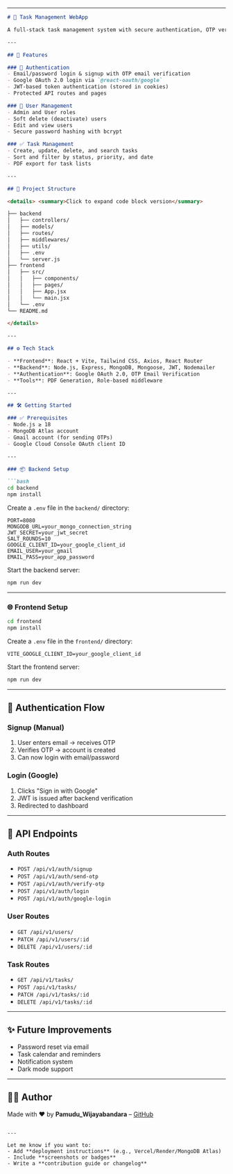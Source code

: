
---

```markdown
# 📝 Task Management WebApp

A full-stack task management system with secure authentication, OTP verification, Google OAuth 2.0 login, role-based access control, and task CRUD operations. Built using **React + Vite (Frontend)** and **Node.js/Express + MongoDB (Backend)**.

---

## 🚀 Features

### 🔐 Authentication
- Email/password login & signup with OTP email verification
- Google OAuth 2.0 login via `@react-oauth/google`
- JWT-based token authentication (stored in cookies)
- Protected API routes and pages

### 👤 User Management
- Admin and User roles
- Soft delete (deactivate) users
- Edit and view users
- Secure password hashing with bcrypt

### ✅ Task Management
- Create, update, delete, and search tasks
- Sort and filter by status, priority, and date
- PDF export for task lists

---

## 📁 Project Structure

<details> <summary>Click to expand code block version</summary>

├── backend
│   ├── controllers/
│   ├── models/
│   ├── routes/
│   ├── middlewares/
│   ├── utils/
│   ├── .env
│   └── server.js
├── frontend
│   ├── src/
│   │   ├── components/
│   │   ├── pages/
│   │   ├── App.jsx
│   │   └── main.jsx
│   └── .env
└── README.md

</details>

---

## ⚙️ Tech Stack

- **Frontend**: React + Vite, Tailwind CSS, Axios, React Router
- **Backend**: Node.js, Express, MongoDB, Mongoose, JWT, Nodemailer
- **Authentication**: Google OAuth 2.0, OTP Email Verification
- **Tools**: PDF Generation, Role-based middleware

---

## 🛠️ Getting Started

### ✅ Prerequisites
- Node.js ≥ 18
- MongoDB Atlas account
- Gmail account (for sending OTPs)
- Google Cloud Console OAuth client ID

---

### 📦 Backend Setup

```bash
cd backend
npm install
````

Create a `.env` file in the `backend/` directory:

```env
PORT=8080
MONGODB_URL=your_mongo_connection_string
JWT_SECRET=your_jwt_secret
SALT_ROUNDS=10
GOOGLE_CLIENT_ID=your_google_client_id
EMAIL_USER=your_gmail
EMAIL_PASS=your_app_password
```

Start the backend server:

```bash
npm run dev
```

---

### 🌐 Frontend Setup

```bash
cd frontend
npm install
```

Create a `.env` file in the `frontend/` directory:

```env
VITE_GOOGLE_CLIENT_ID=your_google_client_id
```

Start the frontend server:

```bash
npm run dev
```

---

## 🔐 Authentication Flow

### Signup (Manual)

1. User enters email → receives OTP
2. Verifies OTP → account is created
3. Can now login with email/password

### Login (Google)

1. Clicks "Sign in with Google"
2. JWT is issued after backend verification
3. Redirected to dashboard

---

## 🧪 API Endpoints

### Auth Routes

* `POST /api/v1/auth/signup`
* `POST /api/v1/auth/send-otp`
* `POST /api/v1/auth/verify-otp`
* `POST /api/v1/auth/login`
* `POST /api/v1/auth/google-login`

### User Routes

* `GET /api/v1/users/`
* `PATCH /api/v1/users/:id`
* `DELETE /api/v1/users/:id`

### Task Routes

* `GET /api/v1/tasks/`
* `POST /api/v1/tasks/`
* `PATCH /api/v1/tasks/:id`
* `DELETE /api/v1/tasks/:id`

---

## ✨ Future Improvements

* Password reset via email
* Task calendar and reminders
* Notification system
* Dark mode support

---



## 🙋‍♂️ Author

Made with ❤️ by **Pamudu_Wijayabandara** – [GitHub](https://github.com/Pamudu22)

```

---

Let me know if you want to:
- Add **deployment instructions** (e.g., Vercel/Render/MongoDB Atlas)
- Include **screenshots or badges**
- Write a **contribution guide or changelog**
```
